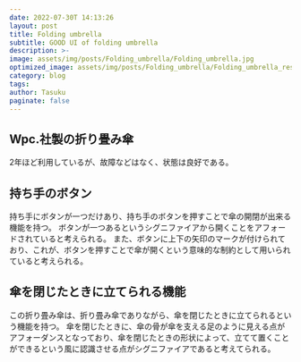 ```yaml
---
date: 2022-07-30T 14:13:26
layout: post
title: Folding umbrella
subtitle: GOOD UI of folding umbrella
description: >-
image: assets/img/posts/Folding_umbrella/Folding_umbrella.jpg
optimized_image: assets/img/posts/Folding_umbrella/Folding_umbrella_resized_thumbnail.jpg
category: blog
tags: 
author: Tasuku
paginate: false
---
```


## Wpc.社製の折り畳み傘

2年ほど利用しているが、故障などはなく、状態は良好である。

## 持ち手のボタン

持ち手にボタンが一つだけあり、持ち手のボタンを押すことで傘の開閉が出来る機能を持つ。
ボタンが一つあるというシグニファイアから開くことをアフォードされていると考えられる。
また、ボタンに上下の矢印のマークが付けられており、これが、ボタンを押すことで傘が開くという意味的な制約として用いられていると考えられる。


## 傘を閉じたときに立てられる機能

この折り畳み傘は、折り畳み傘でありながら、傘を閉じたときに立てられるという機能を持つ。
傘を閉じたときに、傘の骨が傘を支える足のように見える点がアフォーダンスとなっており、傘を閉じたときの形状によって、立てて置くことができるという風に認識させる点がシグニファイアであると考えてられる。

